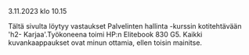 3.11.2023 klo 10.15

Tältä sivulta löytyy vastaukset Palvelinten hallinta -kurssin kotitehtävään 'h2- Karjaa'.Työkoneena toimi HP:n Elitebook 830 G5. Kaikki kuvankaappaukset ovat minun ottamia, ellen toisin mainitse.



